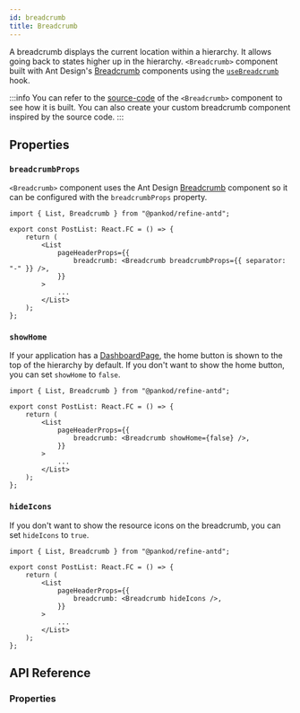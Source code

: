 ```yaml
---
id: breadcrumb
title: Breadcrumb
---
```


A breadcrumb displays the current location within a hierarchy. It allows going back to states higher up in the hierarchy. `<Breadcrumb>` component built with Ant Design's [Breadcrumb][antd-breadcrumb] components using the [`useBreadcrumb`](/api-reference/core/hooks/useBreadcrumb.md) hook.

:::info
You can refer to the [source-code][source-code] of the `<Breadcrumb>` component to see how it is built. You can also create your custom breadcrumb component inspired by the source code.
:::

## Properties

### `breadcrumbProps`

`<Breadcrumb>` component uses the Ant Design [Breadcrumb][antd-breadcrumb] component so it can be configured with the `breadcrumbProps` property.

```tsx
import { List, Breadcrumb } from "@pankod/refine-antd";

export const PostList: React.FC = () => {
    return (
        <List
            pageHeaderProps={{
                breadcrumb: <Breadcrumb breadcrumbProps={{ separator: "-" }} />,
            }}
        >
            ...
        </List>
    );
};
```

### `showHome`

If your application has a [DashboardPage](/api-reference/core/components/refine-config.md#dashboardpage), the home button is shown to the top of the hierarchy by default. If you don't want to show the home button, you can set `showHome` to `false`.

```tsx
import { List, Breadcrumb } from "@pankod/refine-antd";

export const PostList: React.FC = () => {
    return (
        <List
            pageHeaderProps={{
                breadcrumb: <Breadcrumb showHome={false} />,
            }}
        >
            ...
        </List>
    );
};
```

### `hideIcons`

If you don't want to show the resource icons on the breadcrumb, you can set `hideIcons` to `true`.

```tsx
import { List, Breadcrumb } from "@pankod/refine-antd";

export const PostList: React.FC = () => {
    return (
        <List
            pageHeaderProps={{
                breadcrumb: <Breadcrumb hideIcons />,
            }}
        >
            ...
        </List>
    );
};
```

## API Reference

### Properties

<PropsTable module="@pankod/refine-antd/Breadcrumb"
breadcrumbProps-type="[BreadcrumbProps](https://ant.design/components/breadcrumb/#API)"
breadcrumbProps-description="Passes properties for [`<Breadcrumb>`](https://ant.design/components/breadcrumb/#Breadcrumb)"
/>


[antd-breadcrumb]: https://ant.design/components/breadcrumb
[antd-breadcrumb-props]: https://ant.design/components/breadcrumb/#Breadcrumb
[source-code]: https://github.com/refinedev/refine/blob/master/packages/antd/src/components/breadcrumb/index.tsx
